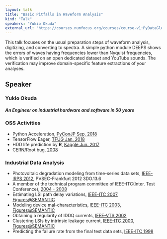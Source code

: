 ```yaml
---
layout: talk
title: "Basic Pitfalls in Waveform Analysis"
kind: "Talk"
speakers: "Yukio Okuda"
external_url: "https://courses.numfocus.org/courses/course-v1:PyDataGlobal+PDG20-talks+2020/jump_to/block-v1:PyDataGlobal+PDG20-talks+2020+type@vertical+block@e453d01ad28a4c6daefd7ada204b3172"
---
```


This talk focuses on the usual preparation steps of waveform analysis, digitizing, and converting to spectra. A simple python module DEEPS shows the errors of waves having frequencies lower than Nyquist frequencies, which is verified on an open dedicated dataset and YouTube sounds. The verification may improve domain-specific feature extractions of your analyses.

## Speaker

### Yukio Okuda

##### **An Engineer on industrial hardware and software in 50 years**

### OSS Activities

* Python Acceleration, [PyConJP Sep. 2018](https://speakerdeck.com/skiyuki/comparing-on-the-fly-accelerating-packages-numba-tensorflow-dask-etc)
* TensorFlow Eager, [TFUG Jan. 2018](https://speakerdeck.com/skiyuki/basic-behaviors-of-tensorflow-eager-and-session-dot-run)
* HDD life prediction by **R**, [Kaggle Jun. 2017](https://www.kaggle.com/skiyuki/regression-analysis-on-repeated-failures)
* CERN/Root bug, [2008](https://root-forum.cern.ch/t/aclic-fatal-error-on-union/6569)

### Industrial Data Analysis

* Photovoltaic degradation modeling from time-series data sets, [IEEE-IRPS 2012](https://www.tib.eu/en/search/id/ieee%3Adoi~10.1109%252FIRPS.2012.6241925/Analyzing-life-tests-of-CIS-solar-modules-for-degradation/), PVSEC-Frankfurt 2012 3DO.13.6
* A member of the technical  program  committee of IEEE-ITC(Inter. Test Conference), [2004 - 2008](https://ieeexplore.ieee.org/stamp/stamp.jsp?tp=&arnumber=4437553)
* Estimating LSI path delay variations, [IEEE-ITC 2007](https://ieeexplore.ieee.org/document/4437592), 
[Figures@SEMANTIC](https://www.semanticscholar.org/paper/Gate-delay-ratio-model-for-unified-path-delay-Okuda/f0138bef949888273fc153ee71eec90ce1a7828a)
* Modeling device mal-characteristics, [IEEE-ITC 2003](https://ieeexplore.ieee.org/document/1270882), 
[Figures@SEMANTIC](https://www.semanticscholar.org/paper/Hysteresis-of-intrinsic-I%2Fsub-DDQ%2F-currents-Okuda-Furukawa/6a25e27086896f665f45030fc628b68ed19842fb)
* Obtaining a regularity of IDDQ currents, [IEEE-VTS 2002](https://ieeexplore.ieee.org/document/1011155)
* Clustering LSIs by intrinsic leakage current, [IEEE-ITC 2000](https://ieeexplore.ieee.org/document/894207), 
[Figures@SEMANTIC](https://www.semanticscholar.org/paper/DECOUPLE%3A-defect-current-detection-in-deep-I%2Fsub-Okuda/f6c1b5dc52a33618e3832d87ea29bc0957d0fac0)
* Predicting the failure rate from the final test data sets, [IEEE-ITC 1998](https://ieeexplore.ieee.org/document/743281)
